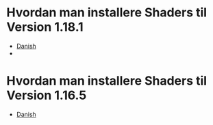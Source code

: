 # Hvordan man installere Shaders til Version 1.18.1
- [Danish](shaders/1_18/hjem.md)
- 
# Hvordan man installere Shaders til Version 1.16.5
- [Danish](shaders/1_16/hjem.md)
